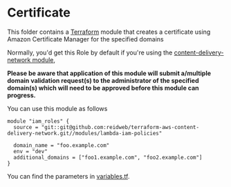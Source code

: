 # Certificate
This folder contains a [Terraform](https://www.terraform.io/) module that creates a certificate using Amazon Certificate Manager for the specified domains 

Normally, you'd get this Role by default if you're using the [content-delivery-network module](https://github.com/reidweb/terraform-aws-content-delivery-network/tree/master), 

**Please be aware that application of this module will submit a/multiple domain validation request(s) to the administrator of the specified domain(s) which will need to be approved before this module can progress.** 

You can use this module as follows

```hcl
module "iam_roles" {
  source = "git::git@github.com:reidweb/terraform-aws-content-delivery-network.git//modules/lambda-iam-policies"

  domain_name = "foo.example.com"
  env = "dev"
  additional_domains = ["foo1.example.com", "foo2.example.com"]
}
```
You can find the parameters in [variables.tf](variables.tf).